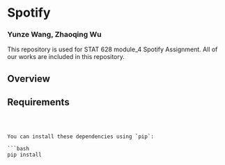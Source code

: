 # Spotify

### Yunze Wang, Zhaoqing Wu

This repository is used for STAT 628 module_4 Spotify Assignment. All of our works are included in this repository.


## Overview


## Requirements



```



You can install these dependencies using `pip`:

```bash
pip install 
```
